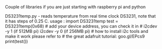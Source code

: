 Couple of libraries if you are just starting with raspberry pi and python

DS3231temp.py - reads temperature from real time clock DS3231, note that it has steps of 0.25 C.
		usage : import DS3231temp
			test = DS3231temp(0x68) # add your device address, you can check it in 
						# i2cdev -y 1 (if 512MB pi) i2cdev -y 0 (if 256MB pi)
						# how to install i2c tools and make it work please refer to 
						# the great adafruit tutorial: 	goo.gl/EPcs9
			print(test())
